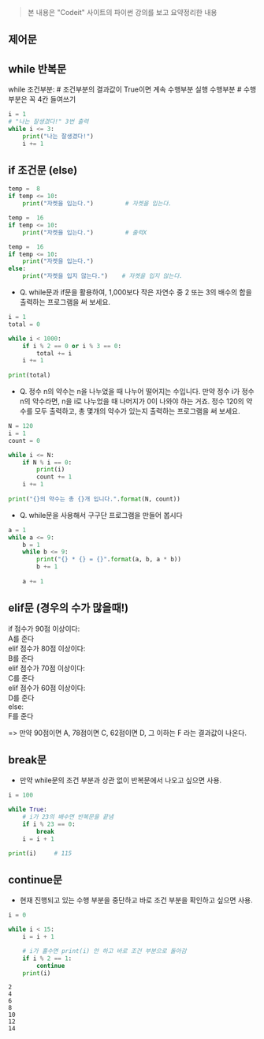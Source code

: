 > 본 내용은 "Codeit" 사이트의 파이썬 강의를 보고 요약정리한 내용
## 제어문 


## while 반복문 

while 조건부분:         # 조건부분의 결과값이 True이면 계속 수행부분 실행
    수행부분             # 수행부분은 꼭 4칸 들여쓰기
```python
i = 1   
# "나는 잘생겼다!" 3번 출력
while i <= 3:
    print("나는 잘생겼다!")
    i += 1
```


## if 조건문 (else)
```python
temp =  8
if temp <= 10:
    print("자켓을 입는다.")         # 자켓을 입는다. 

temp =  16
if temp <= 10:
    print("자켓을 입는다.")         # 출력X

temp =  16
if temp <= 10:
    print("자켓을 입는다.")
else:
    print("자켓을 입지 않는다.")    # 자켓을 입지 않는다.
```

* Q. while문과 if문을 활용하여, 1,000보다 작은 자연수 중 2 또는 3의 배수의 합을 출력하는 프로그램을 써 보세요.
```python
i = 1
total = 0

while i < 1000:
    if i % 2 == 0 or i % 3 == 0:
        total += i
    i += 1
    
print(total)
```

* Q. 정수 n의 약수는 n을 나누었을 때 나누어 떨어지는 수입니다. 만약 정수 i가 정수 n의 약수라면, n을 i로 나누었을 때 나머지가 0이 나와야 하는 거죠.   정수 120의 약수를 모두 출력하고, 총 몇개의 약수가 있는지 출력하는 프로그램을 써 보세요.
```python
N = 120
i = 1
count = 0

while i <= N:
    if N % i == 0:
        print(i)
        count += 1
    i += 1
    
print("{}의 약수는 총 {}개 입니다.".format(N, count))
```

* Q. while문을 사용해서 구구단 프로그램을 만들어 봅시다
```python
a = 1
while a <= 9:
    b = 1
    while b <= 9:
        print("{} * {} = {}".format(a, b, a * b))
        b += 1
    
    a += 1
```


## elif문 (경우의 수가 많을때!)


if 점수가 90점 이상이다:   
    A를 준다   
elif 점수가 80점 이상이다:   
    B를 준다   
elif 점수가 70점 이상이다:   
    C를 준다   
elif 점수가 60점 이상이다:   
    D를 준다   
else:   
    F를 준다   

=> 만약 90점이면 A, 78점이면 C, 62점이면 D, 그 이하는 F 라는 결과값이 나온다.


## break문
* 만약 while문의 조건 부분과 상관 없이 반복문에서 나오고 싶으면 사용.
```python
i = 100

while True:
    # i가 23의 배수면 반복문을 끝냄
    if i % 23 == 0:
        break
    i = i + 1

print(i)     # 115
```


## continue문
* 현재 진행되고 있는 수행 부분을 중단하고 바로 조건 부분을 확인하고 싶으면 사용.
```python
i = 0

while i < 15:
    i = i + 1

    # i가 홀수면 print(i) 안 하고 바로 조건 부분으로 돌아감
    if i % 2 == 1:
        continue
    print(i)
```
```
2
4
6
8
10
12
14
```
